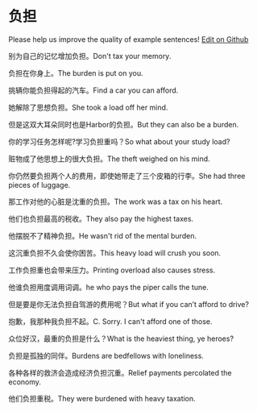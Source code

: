 # 负担

Please help us improve the quality of example sentences! [Edit on Github](https://github.com/jiyushe/jiyu-example-sentence-source/blob/main/chinese/fudan.md)

<p><span class="chinese">别为自己的记忆增加负担。</span><span class="english">Don't tax your memory.</span></p>

<p><span class="chinese">负担在你身上。</span><span class="english">The burden is put on you.</span></p>

<p><span class="chinese">挑辆你能负担得起的汽车。</span><span class="english">Find a car you can afford.</span></p>

<p><span class="chinese">她解除了思想负担。</span><span class="english">She took a load off her mind.</span></p>

<p><span class="chinese">但是这双大耳朵同时也是Harbor的负担。</span><span class="english">But they can also be a burden.</span></p>

<p><span class="chinese">你的学习任务怎样呢?学习负担重吗？</span><span class="english">So what about your study load?</span></p>

<p><span class="chinese">赃物成了他思想上的很大负担。</span><span class="english">The theft weighed on his mind.</span></p>

<p><span class="chinese">你仍然要负担两个人的费用，即使她带走了三个皮箱的行李。</span><span class="english">She had three pieces of luggage.</span></p>

<p><span class="chinese">那工作对他的心脏是沈重的负担。</span><span class="english">The work was a tax on his heart.</span></p>

<p><span class="chinese">他们也负担最高的税收。</span><span class="english">They also pay the highest taxes.</span></p>

<p><span class="chinese">他摆脱不了精神负担。</span><span class="english">He wasn't rid of the mental burden.</span></p>

<p><span class="chinese">这沉重负担不久会使你困苦。</span><span class="english">This heavy load will crush you soon.</span></p>

<p><span class="chinese">工作负担重也会带来压力。</span><span class="english">Printing overload also causes stress.</span></p>

<p><span class="chinese">他谁负担用度调用词调。</span><span class="english">he who pays the piper calls the tune.</span></p>

<p><span class="chinese">但是要是你无法负担自驾游的费用呢？</span><span class="english">But what if you can’t afford to drive?</span></p>

<p><span class="chinese">抱歉，我那种我负担不起。</span><span class="english">C. Sorry. I can't afford one of those.</span></p>

<p><span class="chinese">众位好汉，最重的负担是什么？</span><span class="english">What is the heaviest thing, ye heroes?</span></p>

<p><span class="chinese">负担是孤独的同伴。</span><span class="english">Burdens are bedfellows with loneliness.</span></p>

<p><span class="chinese">各种各样的救济会造成经济负担沉重。</span><span class="english">Relief payments percolated the economy.</span></p>

<p><span class="chinese">他们负担重税。</span><span class="english">They were burdened with heavy taxation.</span></p>

